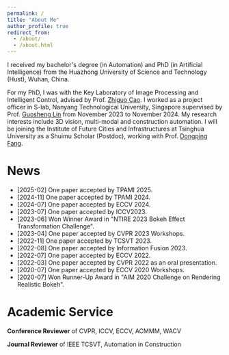 ```yaml
---
permalink: /
title: "About Me"
author_profile: true
redirect_from: 
  - /about/
  - /about.html
---
```


I received my bachelor's degree (in Automation) and PhD (in Artificial Intelligence) from the Huazhong University of Science and Technology (Hust), Wuhan, China. 
<!-- I am pursuing a PhD in Artificial Intelligence at Hust, with the Key Laboratory of Image Processing and Intelligent Control. I am advised by Prof. [Zhiguo Cao](https://openreview.net/profile?id=~Zhiguo_Cao1). -->
For my PhD, I was with the Key Laboratory of Image Processing and Intelligent Control, advised by Prof. [Zhiguo Cao](https://openreview.net/profile?id=~Zhiguo_Cao1).
I worked as a project officer in S-lab, Nanyang Technological University, Singapore supervised by Prof. [Guosheng Lin](https://guosheng.github.io/) from November 2023 to November 2024. My research interests include 3D vision, multi-modal and construction automation. I will be joining the Institute of Future Cities and Infrastructures at Tsinghua University as a Shuimu Scholar (Postdoc), working with Prof. [Dongping Fang](https://www.civil.tsinghua.edu.cn/cmen/info/1092/1394.htm).

News
=======
- [2025-02] One paper accepted by TPAMI 2025.
- [2024-11] One paper accepted by TPAMI 2024.
- [2024-07] One paper accepted by ECCV 2024.
- [2023-07] One paper accepted by ICCV2023.
- [2023-06] Won Winner Award in "NTIRE 2023 Bokeh Effect Transformation Challenge".
- [2023-04] One paper accepted by CVPR 2023 Workshops.
- [2022-11] One paper accepted by TCSVT 2023.
- [2022-08] One paper accepted by Information Fusion 2023.
- [2022-07] One paper accepted by ECCV 2022.
- [2022-03] One paper accepted by CVPR 2022 as an oral presentation.
- [2020-07] One paper accepted by ECCV 2020 Workshops.
- [2020-07] Won Runner-Up Award in "AIM 2020 Challenge on Rendering Realistic Bokeh".

Academic Service
=======
**Conference Reviewer** of CVPR, ICCV, ECCV, ACMMM, WACV

**Journal Reviewer** of IEEE TCSVT, Automation in Construction






